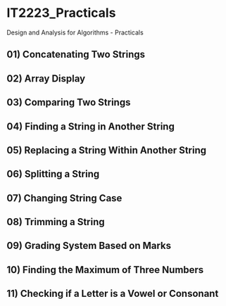 # IT2223_Practicals

Design and Analysis for Algorithms - Practicals

## 01) Concatenating Two Strings



## 02) Array Display



## 03) Comparing Two Strings


## 04) Finding a String in Another String


## 05) Replacing a String Within Another String




## 06) Splitting a String



## 07) Changing String Case


## 08) Trimming a String



## 09)  Grading System Based on Marks



## 10) Finding the Maximum of Three Numbers



## 11) Checking if a Letter is a Vowel or Consonant


